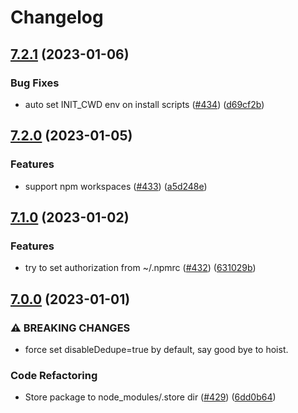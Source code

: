 # Changelog

## [7.2.1](https://github.com/cnpm/npminstall/compare/v7.2.0...v7.2.1) (2023-01-06)


### Bug Fixes

* auto set INIT_CWD env on install scripts ([#434](https://github.com/cnpm/npminstall/issues/434)) ([d69cf2b](https://github.com/cnpm/npminstall/commit/d69cf2b0984ca1a9238037bb1cf54d6c9acd9cdd))

## [7.2.0](https://github.com/cnpm/npminstall/compare/v7.1.0...v7.2.0) (2023-01-05)


### Features

* support npm workspaces ([#433](https://github.com/cnpm/npminstall/issues/433)) ([a5d248e](https://github.com/cnpm/npminstall/commit/a5d248e0fc5d21af1dbb71acd2ed5cac76ab4f27))

## [7.1.0](https://github.com/cnpm/npminstall/compare/v7.0.0...v7.1.0) (2023-01-02)


### Features

* try to set authorization from ~/.npmrc ([#432](https://github.com/cnpm/npminstall/issues/432)) ([631029b](https://github.com/cnpm/npminstall/commit/631029be35e871ddad0bd284565b595dd791cfac))

## [7.0.0](https://github.com/cnpm/npminstall/compare/v6.6.2...v7.0.0) (2023-01-01)


### ⚠ BREAKING CHANGES

* force set disableDedupe=true by default, say good bye
to hoist.

### Code Refactoring

* Store package to node_modules/.store dir ([#429](https://github.com/cnpm/npminstall/issues/429)) ([6dd0b64](https://github.com/cnpm/npminstall/commit/6dd0b64c5598fb9ffd9a03fb1cc8355088e36f96))
